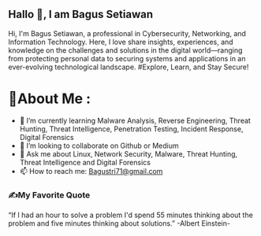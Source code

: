 ## Hallo 👋, I am Bagus Setiawan
Hi, I'm Bagus Setiawan, a professional in Cybersecurity, Networking, and Information Technology. Here, I love share insights, experiences, and knowledge on the challenges and solutions in the digital world—ranging from protecting personal data to securing systems and applications in an ever-evolving technological landscape. 
#Explore, Learn, and Stay Secure!
# 💫About Me :
- 🌱 I’m currently learning Malware Analysis, Reverse Engineering, Threat Hunting, Threat Intelligence, Penetration Testing, Incident Response, Digital Forensics
- 👯 I’m looking to collaborate on Github or Medium
- 💬 Ask me about Linux, Network Security, Malware, Threat Hunting, Threat Intelligence and Digital Forensics
- 📫 How to reach me: Bagustri71@gmail.com

### ✍️My Favorite Quote
“If I had an hour to solve a problem I'd spend 55 minutes thinking about the problem and five minutes thinking about solutions.” 
-Albert Einstein-

  
